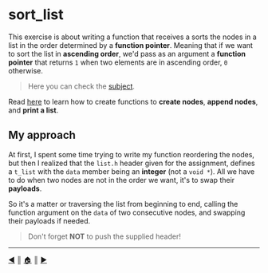 # sort_list
This exercise is about writing a function that receives a sorts the nodes in a list in the order determined by a **function pointer**. Meaning that if we want to sort the list in **ascending order**, we'd pass as an argument a **function pointer** that returns `1` when two elements are in ascending order, `0` otherwise.

> Here you can check the [subject](https://github.com/lifeBalance/c_exam/blob/main/04/sort_list/subject.en.txt).

Read [here](./lists.md) to learn how to create functions to **create nodes**, **append nodes**, and **print a list**.

## My approach
At first, I spent some time trying to write my function reordering the nodes, but then I realized that the `list.h` header given for the assignment, defines a `t_list` with the `data` member being an **integer** (not a `void *`). All we have to do when two nodes are not in the order we want, it's to swap their **payloads**.

So it's a matter or traversing the list from beginning to end, calling the function argument on the `data` of two consecutive nodes, and swapping their payloads if needed.

> Don't forget **NOT** to push the supplied header!

---
[:arrow_backward:][back] ║ [:house:][home] ║ [:arrow_forward:][next]

<!-- navigation -->
[home]: ../../../README.md
[back]: ./ft_list_remove_if.md
[next]: ../index.md